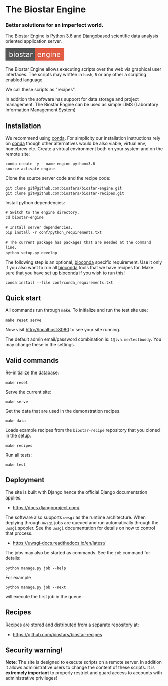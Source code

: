 # The Biostar Engine

### Better solutions for an imperfect world.

The Biostar Engine is [Python 3.6][python] and [Django][django]based scientific data analysis oriented application server.

[python]: https://www.python.org/
[django]: https://www.djangoproject.com/

![Biostar Engine Badge](biostar/engine/static/images/badge-engine.svg)

The Biostar Engine allows executing scripts over the web via graphical user interfaces.
The scripts may written in `bash`, `R` or any other a scripting enabled language.

We call these scripts as "recipes".

In addition the software has support for data storage and project management. 
The Biostar Engine can be used as simple LIMS (Laboratory Information Management System)

## Installation

We recommend using [conda][conda]. For simplicity our installation 
instructions rely on [conda][conda] though other alternatives would be also viable, virtual env,
homebrew etc. Create a virtual environment both on your system and on the remote site:

[conda]: https://conda.io/docs/

    conda create -y --name engine python=3.6
    source activate engine
    
Clone the source server code and the recipe code:

    git clone git@github.com:biostars/biostar-engine.git
    git clone git@github.com:biostars/biostar-recipes.git
    
Install python dependencies:

    # Switch to the engine directory.
    cd biostar-engine
    
    # Install server dependencies.
    pip install -r conf/python_requirements.txt
    
    # The current package has packages that are needed at the command line.
    python setup.py develop
    
The following step is an optional, [bioconda][bioconda] specific requirement. 
Use it only if you also want to run all [bioconda][bioconda] tools that we have recipes for.
Make sure that you have set up [bioconda][bioconda] if you wish to run this!

[bioconda]: https://bioconda.github.io/

    conda install --file conf/conda_requirements.txt
    
## Quick start

All commands run through `make`. To initialize and run the test site use:

    make reset serve
    
Now visit <http://localhost:8080> to see your site running.

The default admin email/password combination is: `1@lvh.me/testbuddy`. 
You may change these in the settings.

## Valid commands

Re-initialize the database:

    make reset 
 
Serve the current site:

    make serve

Get the data that are used in the demonstration recipes.

    make data
            
Loads example recipes from the `biostar-recipe` repository that you cloned in the setup.

    make recipes

Run all tests:

    make test
        
## Deployment

The site is built with Django hence the official Django documentation applies.

* <https://docs.djangoproject.com/>

The software also supports `uwsgi` as the runtime architecture. When deplying through 
`uwsgi` jobs are queued and run automatically through the `uwsgi` spooler. See the `uwsgi` documentation 
for details on how to control that process.

* <https://uwsgi-docs.readthedocs.io/en/latest/>

The jobs may also be started as commands. See the `job` command for details:

    python manage.py job --help
    
For example

    python manage.py job --next
    
will execute the first job in the queue.

## Recipes

Recipes are stored and distributed from a separate repository at:

* <https://github.com/biostars/biostar-recipes>


## Security warning!

**Note**: The site is designed to execute scripts on a remote server. In addition it 
allows administrative users to change the content of these scripts. 
It is **extremely important** to properly restrict and guard access to
accounts with administrative privileges! 







    
